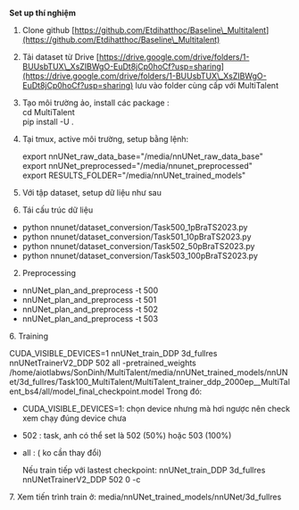 **Set up thí nghiệm**

1. Clone github [https://github.com/Etdihatthoc/Baseline\_Multitalent](https://github.com/Etdihatthoc/Baseline\_Multitalent)  
2. Tải dataset từ Drive [https://drive.google.com/drive/folders/1-BUUsbTUX\_XsZIBWgO-EuDt8jCp0hoCf?usp=sharing](https://drive.google.com/drive/folders/1-BUUsbTUX\_XsZIBWgO-EuDt8jCp0hoCf?usp=sharing)  lưu vào folder cùng cấp với MultiTalent  
3. Tạo môi trường ảo, install các package :   
   cd MultiTalent  
   pip install \-U .  
4. Tại tmux, active môi trường, setup bằng lệnh:  
     
   export nnUNet\_raw\_data\_base="/media/nnUNet\_raw\_data\_base"  
   export nnUNet\_preprocessed="/media/nnunet\_preprocessed"  
   export RESULTS\_FOLDER="/media/nnUNet\_trained\_models"  
     
5. Với tập dataset, setup dữ liệu như sau  
1. Tái cấu trúc dữ liệu  
- python nnunet/dataset\_conversion/Task500\_1pBraTS2023.py  
- python nnunet/dataset\_conversion/Task501\_10pBraTS2023.py  
- python nnunet/dataset\_conversion/Task502\_50pBraTS2023.py  
- python nnunet/dataset\_conversion/Task503\_100pBraTS2023.py  
2. Preprocessing  
- nnUNet\_plan\_and\_preprocess \-t 500  
- nnUNet\_plan\_and\_preprocess \-t 501  
- nnUNet\_plan\_and\_preprocess \-t 502  
- nnUNet\_plan\_and\_preprocess \-t 503

6\. Training  
   
CUDA\_VISIBLE\_DEVICES=1 nnUNet_train_DDP 3d\_fullres nnUNetTrainerV2\_DDP  502 all \-pretrained\_weights /home/aiotlabws/SonDinh/MultiTalent/media/nnUNet\_trained_models/nnUNet/3d\_fullres/Task100\_MultiTalent/MultiTalent\_trainer\_ddp\_2000ep\__MultiTalent_bs4/all/model\_final\_checkpoint.model
Trong đó:

- CUDA\_VISIBLE\_DEVICES=1: chọn device nhưng mà hơi ngược nên check xem chạy đúng device chưa  
- 502 : task, anh có thể set là 502 (50%) hoặc 503 (100%)  
- all : ( ko cần thay đổi)

     Nếu train tiếp với lastest checkpoint: nnUNet\_train\_DDP 3d\_fullres nnUNetTrainerV2\_DDP 502 0 \-c 

7\. Xem tiến trình train ở: media/nnUNet\_trained\_models/nnUNet/3d\_fullres